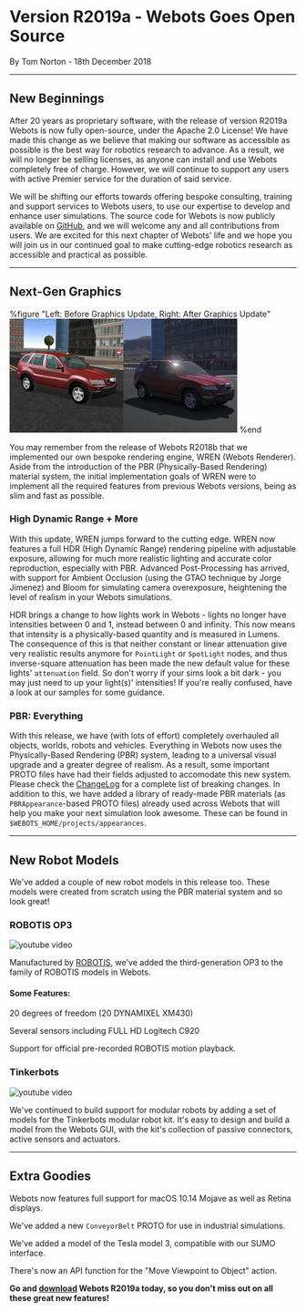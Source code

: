# Version R2019a - Webots Goes Open Source

<p id="publish-data">By Tom Norton - 18th December 2018</p>

---

## New Beginnings

After 20 years as proprietary software, with the release of version R2019a Webots is now fully open-source, under the Apache 2.0 License!
We have made this change as we believe that making our software as accessible as possible is the best way for robotics research to advance.
As a result, we will no longer be selling licenses, as anyone can install and use Webots completely free of charge.
However, we will continue to support any users with active Premier service for the duration of said service.

We will be shifting our efforts towards offering bespoke consulting, training and support services to Webots users, to use our expertise to develop and enhance user simulations.
The source code for Webots is now publicly available on [GitHub](https://github.com/omichel/webots), and we will welcome any and all contributions from users.
We are excited for this next chapter of Webots' life and we hope you will join us in our continued goal to make cutting-edge robotics research as accessible and practical as possible.

---

## Next-Gen Graphics

%figure "Left: Before Graphics Update, Right: After Graphics Update"
![new graphics](images/graphics_before_after.thumbnail.jpg)
%end

You may remember from the release of Webots R2018b that we implemented our own bespoke rendering engine, WREN (Webots Renderer).
Aside from the introduction of the PBR (Physically-Based Rendering) material system, the initial implementation goals of WREN were to implement all the required features from previous Webots versions, being as slim and fast as possible.

### High Dynamic Range + More

With this update, WREN jumps forward to the cutting edge.
WREN now features a full HDR (High Dynamic Range) rendering pipeline with adjustable exposure, allowing for much more realistic lighting and accurate color reproduction, especially with PBR.
Advanced Post-Processing has arrived, with support for Ambient Occlusion (using the GTAO technique by Jorge Jimenez) and Bloom for simulating camera overexposure, heightening the level of realism in your Webots simulations.

HDR brings a change to how lights work in Webots - lights no longer have intensities between 0 and 1, instead between 0 and infinity.
This now means that intensity is a physically-based quantity and is measured in Lumens.
The consequence of this is that neither constant or linear attenuation give very realistic results anymore for `PointLight` or `SpotLight` nodes, and thus inverse-square attenuation has been made the new default value for these lights' `attenuation` field.
So don't worry if your sims look a bit dark - you may just need to up your light(s)' intensities!
If you're really confused, have a look at our samples for some guidance.

### PBR: Everything

With this release, we have (with lots of effort) completely overhauled all objects, worlds, robots and vehicles.
Everything in Webots now uses the Physically-Based Rendering (PBR) system, leading to a universal visual upgrade and a greater degree of realism.
As a result, some important PROTO files have had their fields adjusted to accomodate this new system.
Please check the [ChangeLog](../reference/changelog-r2019.md) for a complete list of breaking changes.
In addition to this, we have added a library of ready-made PBR materials (as `PBRAppearance`-based PROTO files) already used across Webots that will help you make your next simulation look awesome.
These can be found in `$WEBOTS_HOME/projects/appearances`.

---

## New Robot Models

We've added a couple of new robot models in this release too.
These models were created from scratch using the PBR material system and so look great!

### ROBOTIS OP3

![youtube video](https://www.youtube.com/watch?v=MgykUcSfUFI)

Manufactured by [ROBOTIS](http://www.robotis.us/robotis-op3/), we've added the third-generation OP3 to the family of ROBOTIS models in Webots.

#### Some Features:
20 degrees of freedom (20 DYNAMIXEL XM430)

Several sensors including FULL HD Logitech C920

Support for official pre-recorded ROBOTIS motion playback.

### Tinkerbots

![youtube video](https://www.youtube.com/watch?v=QMbojDv5DH0)

We've continued to build support for modular robots by adding a set of models for the Tinkerbots modular robot kit. It's easy to design and build a model from the Webots GUI, with the kit's collection of passive connectors, active sensors and actuators.

---

## Extra Goodies

Webots now features full support for macOS 10.14 Mojave as well as Retina displays.

We've added a new `ConveyorBelt` PROTO for use in industrial simulations.

We've added a model of the Tesla model 3, compatible with our SUMO interface.

There's now an API function for the "Move Viewpoint to Object" action.

**Go and [download](https://cyberbotics.com/#download) Webots R2019a today, so you don't miss out on all these great new features!**
